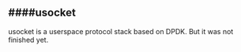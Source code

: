 ####usocket
--------------
usocket is a userspace protocol stack based on DPDK. 
But it was not finished yet.
